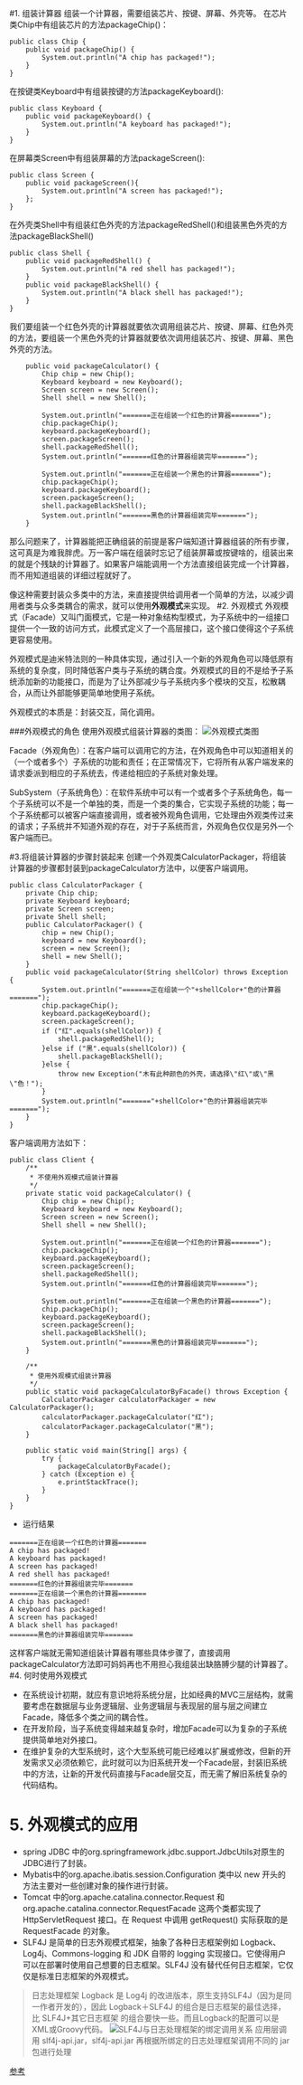 #1. 组装计算器
组装一个计算器，需要组装芯片、按键、屏幕、外壳等。
在芯片类Chip中有组装芯片的方法packageChip()：
```
public class Chip {
    public void packageChip() {
        System.out.println("A chip has packaged!");
    }
}
```
在按键类Keyboard中有组装按键的方法packageKeyboard():
```
public class Keyboard {
    public void packageKeyboard() {
        System.out.println("A keyboard has packaged!");
    }
}
```
在屏幕类Screen中有组装屏幕的方法packageScreen():
```
public class Screen {
    public void packageScreen(){
        System.out.println("A screen has packaged!");
    };
}
```
在外壳类Shell中有组装红色外壳的方法packageRedShell()和组装黑色外壳的方法packageBlackShell()
```
public class Shell {
    public void packageRedShell() {
        System.out.println("A red shell has packaged!");
    }
    public void packageBlackShell() {
        System.out.println("A black shell has packaged!");
    }
}
```
我们要组装一个红色外壳的计算器就要依次调用组装芯片、按键、屏幕、红色外壳的方法，要组装一个黑色外壳的计算器就要依次调用组装芯片、按键、屏幕、黑色外壳的方法。
```
    public void packageCalculator() {
        Chip chip = new Chip();
        Keyboard keyboard = new Keyboard();
        Screen screen = new Screen();
        Shell shell = new Shell();

        System.out.println("=======正在组装一个红色的计算器=======");
        chip.packageChip();
        keyboard.packageKeyboard();
        screen.packageScreen();
        shell.packageRedShell();
        System.out.println("=======红色的计算器组装完毕=======");

        System.out.println("=======正在组装一个黑色的计算器=======");
        chip.packageChip();
        keyboard.packageKeyboard();
        screen.packageScreen();
        shell.packageBlackShell();
        System.out.println("=======黑色的计算器组装完毕=======");
    }
```
那么问题来了，计算器能把正确组装的前提是客户端知道计算器组装的所有步骤，这可真是为难我胖虎。万一客户端在组装时忘记了组装屏幕或按键啥的，组装出来的就是个残缺的计算器了。如果客户端能调用一个方法直接组装完成一个计算器，而不用知道组装的详细过程就好了。

像这种需要封装众多类中的方法，来直接提供给调用者一个简单的方法，以减少调用者类与众多类耦合的需求，就可以使用**外观模式**来实现。
#2. 外观模式
外观模式（Facade）又叫门面模式，它是一种对象结构型模式，为子系统中的一组接口提供一个一致的访问方式，此模式定义了一个高层接口，这个接口使得这个子系统更容易使用。

外观模式是迪米特法则的一种具体实现，通过引入一个新的外观角色可以降低原有系统的复杂度，同时降低客户类与子系统的耦合度。外观模式的目的不是给予子系统添加新的功能接口，而是为了让外部减少与子系统内多个模块的交互，松散耦合，从而让外部能够更简单地使用子系统。

外观模式的本质是：封装交互，简化调用。

###外观模式的角色
使用外观模式组装计算器的类图：
![外观模式类图](https://upload-images.jianshu.io/upload_images/11436886-643c5612af193f87.png?imageMogr2/auto-orient/strip%7CimageView2/2/w/1240)

Facade（外观角色）：在客户端可以调用它的方法，在外观角色中可以知道相关的（一个或者多个）子系统的功能和责任；在正常情况下，它将所有从客户端发来的请求委派到相应的子系统去，传递给相应的子系统对象处理。

SubSystem（子系统角色）：在软件系统中可以有一个或者多个子系统角色，每一个子系统可以不是一个单独的类，而是一个类的集合，它实现子系统的功能；每一个子系统都可以被客户端直接调用，或者被外观角色调用，它处理由外观类传过来的请求；子系统并不知道外观的存在，对于子系统而言，外观角色仅仅是另外一个客户端而已。

#3.将组装计算器的步骤封装起来
创建一个外观类CalculatorPackager，将组装计算器的步骤都封装到packageCalculator方法中，以便客户端调用。
```
public class CalculatorPackager {
    private Chip chip;
    private Keyboard keyboard;
    private Screen screen;
    private Shell shell;
    public CalculatorPackager() {
        chip = new Chip();
        keyboard = new Keyboard();
        screen = new Screen();
        shell = new Shell();
    }
    public void packageCalculator(String shellColor) throws Exception {
        System.out.println("=======正在组装一个"+shellColor+"色的计算器=======");
        chip.packageChip();
        keyboard.packageKeyboard();
        screen.packageScreen();
        if ("红".equals(shellColor)) {
            shell.packageRedShell();
        }else if ("黑".equals(shellColor)) {
            shell.packageBlackShell();
        }else {
            throw new Exception("木有此种颜色的外壳，请选择\"红\"或\"黑\"色！");
        }
        System.out.println("======="+shellColor+"色的计算器组装完毕=======");
    }
}
```
客户端调用方法如下：
```
public class Client {
    /**
     * 不使用外观模式组装计算器
     */
    private static void packageCalculator() {
        Chip chip = new Chip();
        Keyboard keyboard = new Keyboard();
        Screen screen = new Screen();
        Shell shell = new Shell();

        System.out.println("=======正在组装一个红色的计算器=======");
        chip.packageChip();
        keyboard.packageKeyboard();
        screen.packageScreen();
        shell.packageRedShell();
        System.out.println("=======红色的计算器组装完毕=======");

        System.out.println("=======正在组装一个黑色的计算器=======");
        chip.packageChip();
        keyboard.packageKeyboard();
        screen.packageScreen();
        shell.packageBlackShell();
        System.out.println("=======黑色的计算器组装完毕=======");
    }

    /**
     * 使用外观模式组装计算器
     */
    public static void packageCalculatorByFacade() throws Exception {
        CalculatorPackager calculatorPackager = new CalculatorPackager();
        calculatorPackager.packageCalculator("红");
        calculatorPackager.packageCalculator("黑");
    }

    public static void main(String[] args) {
        try {
            packageCalculatorByFacade();
        } catch (Exception e) {
            e.printStackTrace();
        }
    }
}
```
* 运行结果
```
=======正在组装一个红色的计算器=======
A chip has packaged!
A keyboard has packaged!
A screen has packaged!
A red shell has packaged!
=======红色的计算器组装完毕=======
=======正在组装一个黑色的计算器=======
A chip has packaged!
A keyboard has packaged!
A screen has packaged!
A black shell has packaged!
=======黑色的计算器组装完毕=======
```
这样客户端就无需知道组装计算器有哪些具体步骤了，直接调用packageCalculator方法即可妈妈再也不用担心我组装出缺胳膊少腿的计算器了。
#4. 何时使用外观模式
* 在系统设计初期，就应有意识地将系统分层，比如经典的MVC三层结构，就需要考虑在数据层与业务逻辑层、业务逻辑层与表现层的层与层之间建立Facade，降低多个类之间的耦合性。
* 在开发阶段，当子系统变得越来越复杂时，增加Facade可以为复杂的子系统提供简单地对外接口。
* 在维护复杂的大型系统时，这个大型系统可能已经难以扩展或修改，但新的开发需求又必须依赖它，此时就可以为旧系统开发一个Facade层，封装旧系统中的方法，让新的开发代码直接与Facade层交互，而无需了解旧系统复杂的代码结构。
# 5. 外观模式的应用
* spring JDBC 中的org.springframework.jdbc.support.JdbcUtils对原生的JDBC进行了封装。
* Mybatis中的org.apache.ibatis.session.Configuration 类中以 new 开头的方法主要对一些创建对象的操作进行封装。
* Tomcat 中的org.apache.catalina.connector.Request 和 org.apache.catalina.connector.RequestFacade 这两个类都实现了 HttpServletRequest 接口。在 Request 中调用 getRequest() 实际获取的是 RequestFacade 的对象。
* SLF4J 是简单的日志外观模式框架，抽象了各种日志框架例如 Logback、Log4j、Commons-logging 和 JDK 自带的 logging 实现接口。它使得用户可以在部署时使用自己想要的日志框架。SLF4J 没有替代任何日志框架，它仅仅是标准日志框架的外观模式。
>日志处理框架 Logback 是 Log4j 的改进版本，原生支持SLF4J（因为是同一作者开发的），因此 Logback＋SLF4J 的组合是日志框架的最佳选择，比 SLF4J+其它日志框架 的组合要快一些。而且Logback的配置可以是XML或Groovy代码。
![SLF4J与日志处理框架的绑定调用关系](https://upload-images.jianshu.io/upload_images/11436886-380772545f920d78.png?imageMogr2/auto-orient/strip%7CimageView2/2/w/1240)
应用层调用 slf4j-api.jar，slf4j-api.jar 再根据所绑定的日志处理框架调用不同的 jar 包进行处理

[参考](https://www.jianshu.com/c/aedaf927df18)